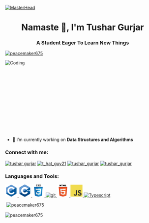 [![MasterHead](https://gifdb.com/images/high/coding-skills-loading-dk68v8z0hevjpuiv.gif)](https://rishavchanda.io)

<h1 align="center">Namaste 🙏, I'm Tushar Gurjar</h1>
<h3 align="center">A Student Eager To Learn New Things</h3>



<p align="left"> <a href="https://github.com/ryo-ma/github-profile-trophy"><img src="https://github-profile-trophy.vercel.app/?username=peacemaker675&theme=onedark" alt="peacemaker675" /></a> </p>
<img align="right" alt="Coding" width="600" height="250" src="https://media.giphy.com/media/v1.Y2lkPTc5MGI3NjExNmU5bXR6MTQxejZ3ZGtqNTVwYTQya2NhcjdjMG1uN3p0YmNkc2l0aSZlcD12MV9pbnRlcm5hbF9naWZfYnlfaWQmY3Q9Zw/bGgsc5mWoryfgKBx1u/giphy.gif">


- 🔭 I’m currently working on **Data Structures and Algorithms**

<h3 align="left">Connect with me:</h3>
<p align="left">
<a href="https://www.linkedin.com/in/tushar-gurjar-309b92290/" target="blank"><img align="center" src="https://raw.githubusercontent.com/rahuldkjain/github-profile-readme-generator/master/src/images/icons/Social/linked-in-alt.svg" alt="tushar gurjar" height="30" width="40" /></a>
<a href="https://instagram.com/t_hat_guy21" target="blank"><img align="center" src="https://raw.githubusercontent.com/rahuldkjain/github-profile-readme-generator/master/src/images/icons/Social/instagram.svg" alt="t_hat_guy21" height="30" width="40" /></a>
<a href="https://www.leetcode.com/tushar_gurjar" target="blank"><img align="center" src="https://raw.githubusercontent.com/rahuldkjain/github-profile-readme-generator/master/src/images/icons/Social/leet-code.svg" alt="tushar_gurjar" height="30" width="40" /></a>
<a href="https://www.codingninjas.com/studio/profile/peacemaker" target="blank"><img align="center" src="https://coursereport-production.imgix.net/uploads/school/logo/1323/original/Coding_Ninjas_logo.jpeg" alt="tushar_gurjar" height="30" width="40" /></a>
</p>

<h3 align="left">Languages and Tools:</h3>
<p align="left"> <a href="https://www.cprogramming.com/" target="_blank" rel="noreferrer"> <img src="https://raw.githubusercontent.com/devicons/devicon/master/icons/c/c-original.svg" alt="c" width="40" height="40"/> </a> <a href="https://www.w3schools.com/cpp/" target="_blank" rel="noreferrer"> <img src="https://raw.githubusercontent.com/devicons/devicon/master/icons/cplusplus/cplusplus-original.svg" alt="cplusplus" width="40" height="40"/> </a> <a href="https://www.w3schools.com/css/" target="_blank" rel="noreferrer"> <img src="https://raw.githubusercontent.com/devicons/devicon/master/icons/css3/css3-original-wordmark.svg" alt="css3" width="40" height="40"/> </a> <a href="https://git-scm.com/" target="_blank" rel="noreferrer"> <img src="https://www.vectorlogo.zone/logos/git-scm/git-scm-icon.svg" alt="git" width="40" height="40"/> </a> <a href="https://www.w3.org/html/" target="_blank" rel="noreferrer"> <img src="https://raw.githubusercontent.com/devicons/devicon/master/icons/html5/html5-original-wordmark.svg" alt="html5" width="40" height="40"/> </a> <a href="https://developer.mozilla.org/en-US/docs/Web/JavaScript" target="_blank" rel="noreferrer"> <img src="https://raw.githubusercontent.com/devicons/devicon/master/icons/javascript/javascript-original.svg" alt="javascript" width="40" height="40"/> </a>
<a href="https://developer.mozilla.org/en-US/docs/Web/TypeScript" target="_blank" rel="noreferrer"><img src="https://www.svgrepo.com/show/374144/typescript.svg" alt="Typescript" width="40" height="40"/></a></p>

<p>&nbsp;<img align="center" src="https://github-readme-stats.vercel.app/api?username=peacemaker675&show_icons=true&locale=en" alt="peacemaker675" /></p>

<p><img align="center" src="https://github-readme-streak-stats.herokuapp.com/?user=peacemaker675&" alt="peacemaker675" /></p>


